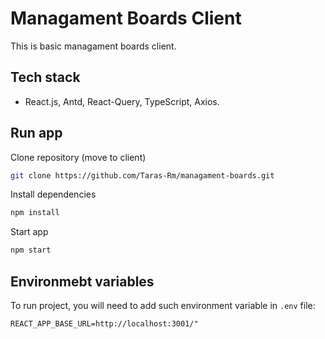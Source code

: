 # Managament Boards Client

This is basic managament boards client.

## Tech stack

- React.js, Antd, React-Query, TypeScript, Axios.

## Run app

Clone repository (move to client)
``` bash
git clone https://github.com/Taras-Rm/managament-boards.git
```

Install dependencies
``` bash
npm install
```

Start app
``` bash
npm start
```

## Environmebt variables

To run project, you will need to add such environment variable in ```.env``` file:

`REACT_APP_BASE_URL=http://localhost:3001/"`